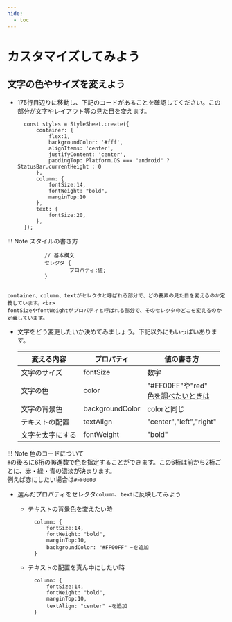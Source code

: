```yaml
---
hide:
  - toc
---
```

# <i class="fa fa-arrow-circle-right" aria-hidden="true"></i> カスタマイズしてみよう

## 文字の色やサイズを変えよう

- 175行目辺りに移動し、下記のコードがあることを確認してください。この部分が文字やレイアウト等の見た目を変えます。

        const styles = StyleSheet.create({
            container: {
                flex:1,
                backgroundColor: '#fff',
                alignItems: 'center',
                justifyContent: 'center',
                paddingTop: Platform.OS === "android" ? StatusBar.currentHeight : 0
            },
            column: {
                fontSize:14,
                fontWeight: "bold",
                marginTop:10
            },
            text: {
                fontSize:20,
            },
        });

!!! Note
    スタイルの書き方

                // 基本構文
                セレクタ {
                        プロパティ:値;
                }


    container、column、textがセレクタと呼ばれる部分で、どの要素の見た目を変えるのか定義しています。<br>
    fontSizeやfontWeightがプロパティと呼ばれる部分で、そのセレクタのどこを変えるのか定義しています。

- 文字をどう変更したいか決めてみましょう。下記以外にもいっぱいあります。

    | 変える内容 | プロパティ | 値の書き方 |
    | --- | --- | --- |
    | 文字のサイズ | fontSize | 数字 |
    | 文字の色 | color |"#FF00FF"や"red" <br>[色を調べたいときは](https://developer.mozilla.org/ja/docs/Web/CSS/color_value) |
    | 文字の背景色 | backgroundColor| colorと同じ |
    | テキストの配置 | textAlign | "center","left","right" |
    | 文字を太字にする | fontWeight | "bold" |

!!! Note
	色のコードについて<br>
	`#`の後ろに6桁の16進数で色を指定することができます。この6桁は前から2桁ごとに、赤・緑・青の濃淡が決まります。<br>
	例えば赤にしたい場合は`#FF0000`

- 選んだプロパティをセレクタ`column`、`text`に反映してみよう
    - テキストの背景色を変えたい時

			column: {
				fontSize:14,
				fontWeight: "bold",
				marginTop:10,
				backgroundColor: "#FF00FF" ←を追加
			}

	- テキストの配置を真ん中にしたい時

			column: {
				fontSize:14,
				fontWeight: "bold",
				marginTop:10,
				textAlign: "center" ←を追加
			}